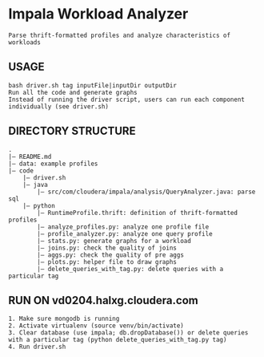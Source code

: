 Impala Workload Analyzer
========================
    Parse thrift-formatted profiles and analyze characteristics of workloads

## USAGE
    bash driver.sh tag inputFile|inputDir outputDir
    Run all the code and generate graphs
    Instead of running the driver script, users can run each component individually (see driver.sh)

## DIRECTORY STRUCTURE
    .
    |— README.md
    |— data: example profiles
    |— code
        |— driver.sh
        |— java
            |— src/com/cloudera/impala/analysis/QueryAnalyzer.java: parse sql
        |— python
            |— RuntimeProfile.thrift: definition of thrift-formatted profiles
            |— analyze_profiles.py: analyze one profile file
            |— profile_analyzer.py: analyze one query profile
            |— stats.py: generate graphs for a workload
            |— joins.py: check the quality of joins
            |— aggs.py: check the quality of pre aggs
            |— plots.py: helper file to draw graphs
            |— delete_queries_with_tag.py: delete queries with a particular tag

## RUN ON vd0204.halxg.cloudera.com
    1. Make sure mongodb is running
    2. Activate virtualenv (source venv/bin/activate)
    3. Clear database (use impala; db.dropDatabase()) or delete queries with a particular tag (python delete_queries_with_tag.py tag)
    4. Run driver.sh
